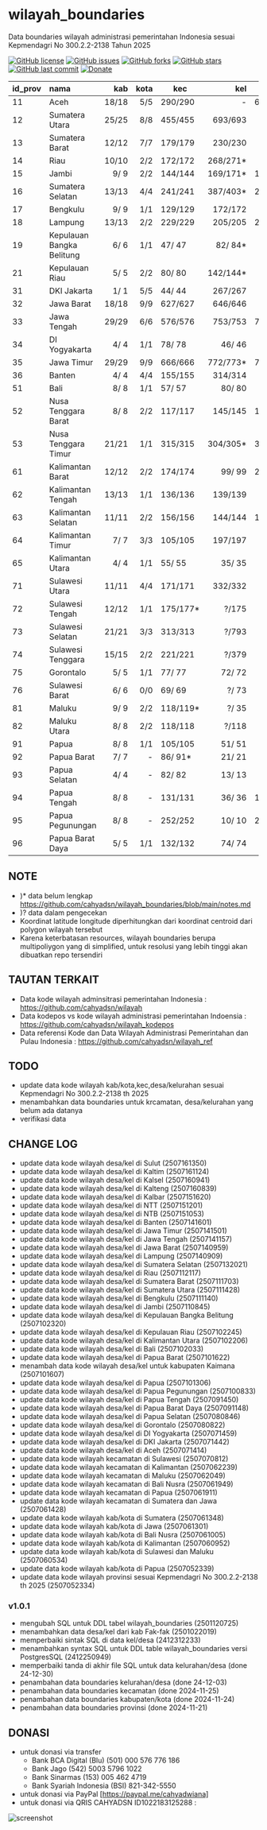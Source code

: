 # wilayah_boundaries
Data boundaries wilayah administrasi pemerintahan Indonesia sesuai Kepmendagri No 300.2.2-2138 Tahun 2025

[![GitHub license](https://img.shields.io/badge/license-MIT-blue.svg)](LICENSE)
[![GitHub issues](https://img.shields.io/github/issues/cahyadsn/wilayah_boundaries.svg)](https://github.com/cahyadsn/wilayah_boundaries/issues)
[![GitHub forks](https://img.shields.io/github/forks/cahyadsn/wilayah_boundaries.svg)](https://github.com/cahyadsn/wilayah_boundaries/network)
[![GitHub stars](https://img.shields.io/github/stars/cahyadsn/wilayah_boundaries.svg)](https://github.com/cahyadsn/wilayah_boundaries/stargazers)
[![GitHub last commit](https://img.shields.io/github/last-commit/google/skia.svg?style=flat)]()
[![Donate](https://img.shields.io/badge/$-support-ff69b4.svg?style=flat)](https://paypal.me/cahyadwiana)

| id_prov | nama                      |    kab    | kota  |   kec    |    kel    |    desa    |
|---------|:--------------------------|----------:|------:|----------|----------:|-----------:|
| 11      | Aceh                      |    18/18  |  5/5  | 290/290  |     -     | 6495/6500* |
| 12      | Sumatera Utara            |    25/25  |  8/8  | 455/455  |  693/693  | 5417/5417  |
| 13      | Sumatera Barat            |    12/12  |  7/7  | 179/179  |  230/230  |  929/1035* |
| 14      | Riau                      |    10/10  |  2/2  | 172/172  |  268/271* | 1591/1591  |
| 15      | Jambi                     |     9/ 9  |  2/2  | 144/144  |  169/171* | 1399/1414* |
| 16      | Sumatera Selatan          |    13/13  |  4/4  | 241/241  |  387/403* | 2852/2856* |
| 17      | Bengkulu                  |     9/ 9  |  1/1  | 129/129  |  172/172  | 1341/1341  |
| 18      | Lampung                   |    13/13  |  2/2  | 229/229  |  205/205  | 2435/2446* |
| 19      | Kepulauan Bangka Belitung |     6/ 6  |  1/1  |  47/ 47  |   82/ 84* |  309/ 309  |
| 21      | Kepulauan Riau            |     5/ 5  |  2/2  |  80/ 80  |  142/144* |  275/ 275  |
| 31      | DKI Jakarta               |     1/ 1  |  5/5  |  44/ 44  |  267/267  |     -      |
| 32      | Jawa Barat                |    18/18  |  9/9  | 627/627  |  646/646  | 5311/5311  |
| 33      | Jawa Tengah               |    29/29  |  6/6  | 576/576  |  753/753  | 7808/7810* |
| 34      | DI Yogyakarta             |     4/ 4  |  1/1  |  78/ 78  |   46/ 46  |  392/ 392  |
| 35      | Jawa Timur                |    29/29  |  9/9  | 666/666  |  772/773* | 7720/7721* |
| 36      | Banten                    |     4/ 4  |  4/4  | 155/155  |  314/314  | 1238/1238  |
| 51      | Bali                      |     8/ 8  |  1/1  |  57/ 57  |   80/ 80  |  636/ 636  |
| 52      | Nusa Tenggara Barat       |     8/ 8  |  2/2  | 117/117  |  145/145  | 1005/1021* |
| 53      | Nusa Tenggara Timur       |    21/21  |  1/1  | 315/315  |  304/305* | 3048/3137* |
| 61      | Kalimantan Barat          |    12/12  |  2/2  | 174/174  |   99/ 99  | 2031/2046* |
| 62      | Kalimantan Tengah         |    13/13  |  1/1  | 136/136  |  139/139  | 1432/1432  |
| 63      | Kalimantan Selatan        |    11/11  |  2/2  | 156/156  |  144/144  | 1864/1872* |
| 64      | Kalimantan Timur          |     7/ 7  |  3/3  | 105/105  |  197/197  |  841/ 841  |
| 65      | Kalimantan Utara          |     4/ 4  |  1/1  |  55/ 55  |   35/ 35  |  447/ 447  |
| 71      | Sulawesi Utara            |    11/11  |  4/4  | 171/171  |  332/332  | 1507/1507  |
| 72      | Sulawesi Tengah           |    12/12  |  1/1  | 175/177* |    ?/175  |    ?/1842  |
| 73      | Sulawesi Selatan          |    21/21  |  3/3  | 313/313  |    ?/793  |    ?/2266  |
| 74      | Sulawesi Tenggara         |    15/15  |  2/2  | 221/221  |    ?/379  |    ?/1908  |
| 75      | Gorontalo                 |     5/ 5  |  1/1  |  77/ 77  |   72/ 72  |  657/ 657  |
| 76      | Sulawesi Barat            |     6/ 6  |  0/0  |  69/ 69  |    ?/ 73  |    ?/ 575  |
| 81      | Maluku                    |     9/ 9  |  2/2  | 118/119* |    ?/ 35  |    ?/1200  |
| 82      | Maluku Utara              |     8/ 8  |  2/2  | 118/118  |    ?/118  |    ?/1067  |
| 91      | Papua                     |     8/ 8  |  1/1  | 105/105  |   51/ 51  |  947/ 948* |
| 92      | Papua Barat               |     7/ 7  |   -   |  86/ 91* |   21/ 21  |  803/ 803  |
| 93      | Papua Selatan             |     4/ 4  |   -   |  82/ 82  |   13/ 13  |  674/ 677* |
| 94      | Papua Tengah              |     8/ 8  |   -   | 131/131  |   36/ 36  | 1154/1172* |
| 95      | Papua Pegunungan          |     8/ 8  |   -   | 252/252  |   10/ 10  | 2583/2617* |
| 96      | Papua Barat Daya          |     5/ 5  |  1/1  | 132/132  |   74/ 74  |  939/ 939  |

## NOTE
* )* data belum lengkap https://github.com/cahyadsn/wilayah_boundaries/blob/main/notes.md
* )? data dalam pengecekan
* Koordinat latitude longitude diperhitungkan dari koordinat centroid dari polygon wilayah tersebut
* Karena keterbatasan resources, wilayah boundaries berupa multipoliygon yang di simplified, untuk resolusi yang lebih tinggi akan dibuatkan repo tersendiri

## TAUTAN TERKAIT
* Data kode wilayah adminsitrasi pemerintahan Indonesia : https://github.com/cahyadsn/wilayah
* Data kodepos vs kode wilayah administrasi pemerintahan Indoensia : https://github.com/cahyadsn/wilayah_kodepos
* Data referensi Kode dan Data Wilayah Administrasi Pemerintahan dan Pulau Indonesia : https://github.com/cahyadsn/wilayah_ref

## TODO
* update data kode wilayah kab/kota,kec,desa/kelurahan sesuai Kepmendagri No 300.2.2-2138 th 2025
* menambahkan data boundaries untuk krcamatan, desa/kelurahan yang belum ada datanya
* verifikasi data

## CHANGE LOG
* update data kode wilayah desa/kel di Sulut (2507161350)
* update data kode wilayah desa/kel di Kaltim (2507161124)
* update data kode wilayah desa/kel di Kalsel (2507160941)
* update data kode wilayah desa/kel di Kalteng (2507160839)
* update data kode wilayah desa/kel di Kalbar (2507151620)
* update data kode wilayah desa/kel di NTT (2507151201)
* update data kode wilayah desa/kel di NTB (2507151053)
* update data kode wilayah desa/kel di Banten (2507141601)
* update data kode wilayah desa/kel di Jawa Timur (2507141501)
* update data kode wilayah desa/kel di Jawa Tengah (2507141157)
* update data kode wilayah desa/kel di Jawa Barat (2507140959)
* update data kode wilayah desa/kel di Lampung (2507140909)
* update data kode wilayah desa/kel di Sumatera Selatan (2507132021)
* update data kode wilayah desa/kel di Riau (2507112117)
* update data kode wilayah desa/kel di Sumatera Barat (2507111703)
* update data kode wilayah desa/kel di Sumatera Utara (2507111428)
* update data kode wilayah desa/kel di Bengkulu (2507111140)
* update data kode wilayah desa/kel di Jambi (2507110845)
* update data kode wilayah desa/kel di Kepulauan Bangka Belitung (2507102320)
* update data kode wilayah desa/kel di Kepulauan Riau (2507102245)
* update data kode wilayah desa/kel di Kalimantan Utara (2507102206)
* update data kode wilayah desa/kel di Bali (2507102033)
* update data kode wilayah desa/kel di Papua Barat (2507101622)
* menambah data kode wilayah desa/kel untuk kabupaten Kaimana (2507101607) 
* update data kode wilayah desa/kel di Papua (2507101306)
* update data kode wilayah desa/kel di Papua Pegunungan (2507100833)
* update data kode wilayah desa/kel di Papua Tengah (2507091450)
* update data kode wilayah desa/kel di Papua Barat Daya (2507091148)
* update data kode wilayah desa/kel di Papua Selatan (2507080846)
* update data kode wilayah desa/kel di Gorontalo (2507080822)
* update data kode wilayah desa/kel di DI Yogyakarta (2507071459)
* update data kode wilayah desa/kel di DKI Jakarta (2507071442)
* update data kode wilayah desa/kel di Aceh (2507071414)
* update data kode wilayah kecamatan di Sulawesi (2507070812)
* update data kode wilayah kecamatan di Kalimantan (2507062239)
* update data kode wilayah kecamatan di Maluku (2507062049)
* update data kode wilayah kecamatan di Bali Nusra (2507061949)
* update data kode wilayah kecamatan di Papua (2507061911)
* update data kode wilayah kecamatan di Sumatera dan Jawa (2507061428)
* update data kode wilayah kab/kota di Sumatera (2507061348)
* update data kode wilayah kab/kota di Jawa (2507061301)
* update data kode wilayah kab/kota di Bali Nusra (2507061005)
* update data kode wilayah kab/kota di Kalimantan (2507060952)
* update data kode wilayah kab/kota di Sulawesi dan Maluku (2507060534)
* update data kode wilayah kab/kota di Papua (2507052339)
* update data kode wilayah provinsi sesuai Kepmendagri No 300.2.2-2138 th 2025 (2507052334)

### v1.0.1
* mengubah SQL untuk DDL tabel wilayah_boundaries (2501120725)
* menambahkan data desa/kel dari kab Fak-fak (2501022019)
* memperbaiki sintak SQL di data kel/desa (2412312233)
* menambahkan syntax SQL untuk DDL table wilayah_boundaries versi PostgresSQL (2412250949)
* memperbaiki tanda di akhir file SQL untuk data kelurahan/desa  (done 24-12-30)
* penambahan data boundaries kelurahan/desa (done 24-12-03)
* penambahan data boundaries kecamatan (done 2024-11-25)
* penambahan data boundaries kabupaten/kota (done 2024-11-24)
* penambahan data boundaries provinsi (done 2024-11-21)

## DONASI
- untuk donasi via transfer
    - Bank BCA Digital (Blu) (501) 000 576 776 186
    - Bank Jago (542) 5003 5796 1022
    - Bank Sinarmas (153) 005 462 4719
    - Bank Syariah Indonesia (BSI) 821-342-5550
- untuk donasi via PayPal [https://paypal.me/cahyadwiana]
- untuk donasi via QRIS CAHYADSN ID1022183125288 :

![screenshot](https://github.com/cahyadsn/wilayah/blob/master/docs/qr_code.cahyadsn.png?raw=true 'Donasi via QRIS CAHYADSN')


